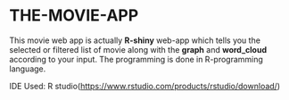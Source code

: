 # THE-MOVIE-APP
This movie web app is actually **R-shiny** web-app which tells you the selected or filtered list of movie along with the **graph** and **word_cloud** according to your input.
The programming is done in R-programming language.

IDE Used: R studio(https://www.rstudio.com/products/rstudio/download/)

